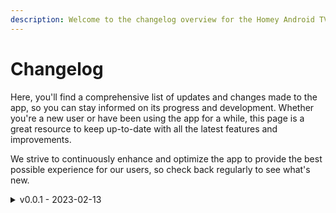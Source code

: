 ```yaml
---
description: Welcome to the changelog overview for the Homey Android TV app!
---
```


# Changelog

Here, you'll find a comprehensive list of updates and changes made to the app, so you can stay informed on its progress and development. Whether you're a new user or have been using the app for a while, this page is a great resource to keep up-to-date with all the latest features and improvements.

We strive to continuously enhance and optimize the app to provide the best possible experience for our users, so check back regularly to see what's new.

<details>

<summary>v0.0.1 - 2023-02-13</summary>

#### Features

* Initial version

</details>

